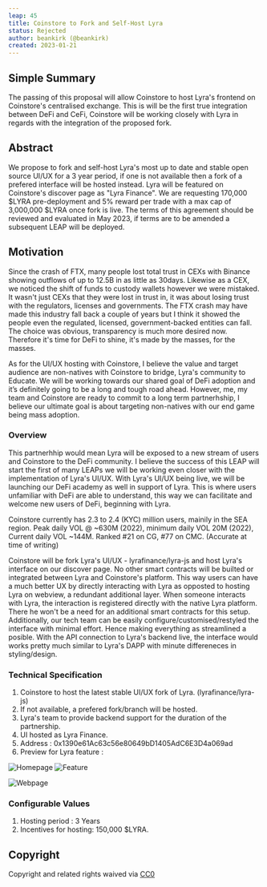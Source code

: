 ```yaml
---
leap: 45
title: Coinstore to Fork and Self-Host Lyra
status: Rejected
author: beankirk (@beankirk)
created: 2023-01-21
---
```

<!--You can leave these HTML comments in your merged LEAP and delete the visible duplicate text guides, they will not appear and may be helpful to refer to if you edit it again. This is the suggested template for new LEAPs. Note that a LEAP number will be assigned by an editor. When opening a pull request to submit your LEAP, please use an abbreviated title in the filename, `leap-draft_title_abbrev.md`. The title should be 44 characters or less.-->
## Simple Summary
<!--"If you can't explain it simply, you don't understand it well enough." Simply describe the outcome the proposed changes intends to achieve. This should be non-technical and accessible to a casual community member.-->
The passing of this proposal will allow Coinstore to host Lyra's frontend on Coinstore's centralised exchange. This is will be the first true integration between DeFi and CeFi, Coinstore will be working closely with Lyra in regards with the integration of the proposed fork.  
  
## Abstract
<!--A short (~200 word) description of the proposed change, the abstract should clearly describe the proposed change. This is what *will* be done if the LEAP is implemented, not *why* it should be done or *how* it will be done. If the LEAP proposes deploying a new contract, write, "we propose to deploy a new contract that will do x".-->
We propose to fork and self-host Lyra's most up to date and stable open source UI/UX for a 3 year period, if one is not available then a fork of a prefered interface will be hosted instead. Lyra will be featured on Coinstore's discover page as "Lyra Finance". We are requesting 170,000 $LYRA pre-deployment and 5% reward per trade with a max cap of 3,000,000 $LYRA once fork is live. The terms of this agreement should be reviewed and evaluated in May 2023, if terms are to be amended a subsequent LEAP will be deployed.    

## Motivation
<!--This is the problem statement. This is the *why* of the LEAP. It should clearly explain *why* the current state of the protocol is inadequate.  It is critical that you explain *why* the change is needed, if the LEAP proposes changing how something is calculated, you must address *why* the current calculation is innaccurate or wrong. This is not the place to describe how the LEAP will address the issue!-->
Since the crash of FTX, many people lost total trust in CEXs with Binance showing outflows of up to 12.5B in as little as 30days. Likewise as a CEX, we noticed the shift of funds to custody wallets however we were mistaked. It wasn't just CEXs that they were lost in trust in, it was about losing trust with the regulators, licenses and governments. The FTX crash may have made this industry fall back a couple of years but I think it showed the people even the regulated, licensed, government-backed entities can fall. The choice was obvious, transparency is much more desired now. Therefore it's time for DeFi to shine, it's made by the masses, for the masses. 

As for the UI/UX hosting with Coinstore, I believe the value and target audience are non-natives with Coinstore to bridge, Lyra's community to Educate. We will be working towards our shared goal of DeFi adoption and it’s definitely going to be a long and tough road ahead. However, me, my team and Coinstore are ready to commit to a long term partnerhship, I believe our ultimate goal is about targeting non-natives with our end game being mass adoption. 

### Overview
<!--This is a high level overview of *how* the LEAP will solve the problem. The overview should clearly describe how the new feature will be implemented.-->
This partnerhhip would mean Lyra will be exposed to a new stream of users and Coinstore to the DeFi community. I believe the success of this LEAP will start the first of many LEAPs we will be working even closer with the implementation of Lyra's UI/UX. With Lyra's UI/UX being live, we will be launching our DeFi academy as well in support of Lyra. This is where users unfamiliar with DeFi are able to understand, this way we can facilitate and welcome new users of DeFi, beginning with Lyra. 

Coinstore currently has 2.3 to 2.4 (KYC) million users, mainily in the SEA region. Peak daily VOL @ ~630M (2022),  minimum daily VOL 20M (2022), Current daily VOL ~144M. Ranked #21 on CG, #77 on CMC. (Accurate at time of writing)

Coinstore will be fork Lyra's UI/UX - lyrafinance/lyra-js and host Lyra's interface on our discover page. No other smart contracts will be builted or integrated between Lyra and Coinstore's platform. This way users can have a much better UX by directly interacting with Lyra as opposted to hosting Lyra on webview, a redundant additional layer. When someone interacts with Lyra, the interaction is registered directly with the native Lyra platform. There he won't be a need for an additional smart contracts for this setup. Additionally, our tech team can be easily configure/customised/restyled the interface with minimal effort. Hence making everything as streamlined a posible. With the API connection to Lyra's backend live, the interface would works pretty much similar to Lyra's DAPP with minute differeneces in styling/design.

### Technical Specification
<!--The technical specification should outline the public API of the changes proposed. That is, changes to any of the interfaces Lyra currently exposes or the creations of new ones.-->
1) Coinstore to host the latest stable UI/UX fork of Lyra. (lyrafinance/lyra-js)
2) If not available, a prefered fork/branch will be hosted. 
3) Lyra's team to provide backend support for the duration of the partnership.
4) UI hosted as Lyra Finance.
5) Address : 0x1390e61Ac63c56e80649bD1405AdC6E3D4a069ad
6) Preview for Lyra feature : 

![Homepage](assets/leap-45/Homepage-resized.png) ![Feature](assets/leap-45/LyraFeature-resized.png)

![Webpage](assets/leap-45/Website-resized.png)
  
### Configurable Values
<!--Please list all values configurable under this implementation.-->
1) Hosting period : 3 Years 
2) Incentives for hosting: 150,000 $LYRA.

## Copyright
Copyright and related rights waived via [CC0](https://creativecommons.org/publicdomain/zero/1.0/)

